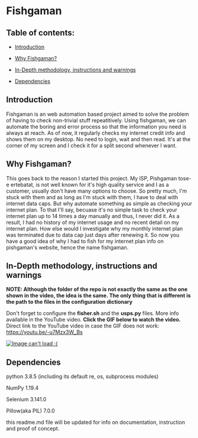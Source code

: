 # Fishgaman

## Table of contents:

- [Introduction](#introduction)

- [Why Fishgaman?](#why-fishgaman)

- [In-Depth methodology, instructions and warnings](#in-depth-methodology-instructions-and-warnings)

- [Dependencies](#dependencies)


## Introduction

Fishgaman is an web automation based project aimed to solve the problem of having to check non-trivial stuff repeatitively. Using fishgaman, we can automate the boring and error process so that the information you need is always at reach. As of now, it regularly checks my internet credit info and shows them on my desktop. No need to login, wait and then read. It's at the corner of my screen and I check it for a split second whenever I want. 

## Why Fishgaman?

This goes back to the reason I started this project. My ISP, Pishgaman tose-e ertebatat, is not well known for it's high quality service and I as a customer, usually don't have many options to choose. So pretty much, I'm stuck with them and as long as I'm stuck with them, I have to deal with internet data caps. But why automate something as simple as checking your internet plan. To that I'll say, becuase it's no simple task to check your internet plan up to 14 times a day manually and thus, I never did it. As a result, I had no history of my internet usage and no recent detail on my internet plan. How else would I investigate why my monthly internet plan was terminated due to data cap just days after renewing it. So now you have a good idea of why I had to fish for my internet plan info on pishgaman's website, hence the name fishgaman.

## In-Depth methodology, instructions and warnings

**NOTE: Although the folder of the repo is not exactly the same as the one shown in the video, the idea is the same. The only thing that is different is the path to the files in the configuration dictionary**

Don't forget to configure the **fisher.sh** and the **usps.py** files. More info available in the YouTube video. **Click the GIF below to watch the video.** Direct link to the YouTube video in case the GIF does not work: https://youtu.be/-u7Mzx3W_Bs

[![Image can't load :(](https://i.ytimg.com/vi/-u7Mzx3W_Bs/hqdefault.jpg?sqp=-oaymwEcCPYBEIoBSFXyq4qpAw4IARUAAIhCGAFwAcABBg==&rs=AOn4CLBu8Xjxk4qEIyRwcti1q99ECYB8Fw)](http://www.youtube.com/watch?v=-u7Mzx3W_Bs "In Depth video")


## Dependencies

python 3.8.5 (including its default re, os, subprocess modules) 

NumPy 1.19.4

Selenium 3.141.0

Pillow(aka PIL) 7.0.0

this readme.md file will be updated for info on documentation, instruction and proof of concept. 
